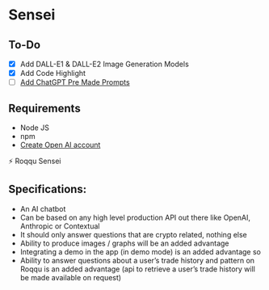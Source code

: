 # Sensei


## To-Do

- [x] Add DALL-E1 & DALL-E2 Image Generation Models
- [x] Add Code Highlight
- [ ] [Add ChatGPT Pre Made Prompts](https://github.com/f/awesome-chatgpt-prompts)
## Requirements

- Node JS
- npm
- [Create Open AI account](https://beta.openai.com/signup/)

:zap: Roqqu Sensei
## Specifications:

- An AI chatbot
- Can be based on any high level production API out there like OpenAI, Anthropic or Contextual
- It should only answer questions that are crypto related, nothing else
- Ability to produce images / graphs will be an added advantage
- Integrating a demo in the app (in demo mode) is an added advantage so
- Ability to answer questions about a user’s trade history and pattern on Roqqu is an added advantage (api to retrieve a user’s trade history will be made available on request)